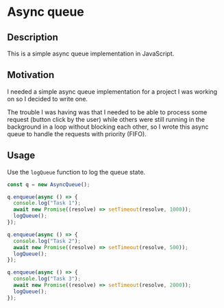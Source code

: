 # Async queue

## Description

This is a simple async queue implementation in JavaScript.

## Motivation

I needed a simple async queue implementation for a project I was working on so I decided to write one.

The trouble I was having was that I needed to be able to process some request (button click by the user) while others were still running in the background in a loop without blocking each other, so I wrote this async queue to handle the requests with priority (FIFO).

## Usage

Use the `logQueue` function to log the queue state.

```javascript
const q = new AsyncQueue();

q.enqueue(async () => {
  console.log("Task 1");
  await new Promise((resolve) => setTimeout(resolve, 1000));
  logQueue();
});

q.enqueue(async () => {
  console.log("Task 2");
  await new Promise((resolve) => setTimeout(resolve, 500));
  logQueue();
});

q.enqueue(async () => {
  console.log("Task 3");
  await new Promise((resolve) => setTimeout(resolve, 2000));
  logQueue();
});
```
